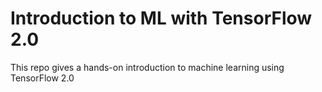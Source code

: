 # Introduction to ML with TensorFlow 2.0

This repo gives a hands-on introduction to machine learning using TensorFlow 2.0
